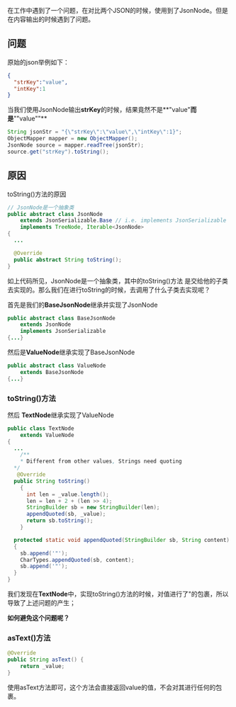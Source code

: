 在工作中遇到了一个问题，在对比两个JSON的时候，使用到了JsonNode。但是在内容输出的时候遇到了问题。



## 问题

原始的json举例如下：

```json
{
  "strKey":"value",
  "intKey":1
}
```

当我们使用JsonNode输出**strKey**的时候，结果竟然不是**"value"**而是**""value""**

```java
String jsonStr = "{\"strKey\":\"value\",\"intKey\":1}";
ObjectMapper mapper = new ObjectMapper();
JsonNode source = mapper.readTree(jsonStr);
source.get("strKey").toString();
```

## 原因

toString()方法的原因

```java
// JsonNode是一个抽象类
public abstract class JsonNode
    extends JsonSerializable.Base // i.e. implements JsonSerializable
    implements TreeNode, Iterable<JsonNode>
{
  ...

  @Override
  public abstract String toString();
}
```

如上代码所见，JsonNode是一个抽象类，其中的toString()方法 是交给他的子类去实现的。那么我们在进行toString的时候，去调用了什么子类去实现呢？

首先是我们的**BaseJsonNode**继承并实现了JsonNode

```java
public abstract class BaseJsonNode
    extends JsonNode
    implements JsonSerializable
{...}
```

然后是**ValueNode**继承实现了BaseJsonNode

```java
public abstract class ValueNode
    extends BaseJsonNode
{...}
```

### toString()方法

然后 **TextNode**继承实现了ValueNode

```java
public class TextNode
    extends ValueNode
{
  ...
	/**
    * Different from other values, Strings need quoting
  */
   @Override
  public String toString()
    {
      int len = _value.length();
      len = len + 2 + (len >> 4);
      StringBuilder sb = new StringBuilder(len);
      appendQuoted(sb, _value);
      return sb.toString();
    }

  protected static void appendQuoted(StringBuilder sb, String content)
  {
    sb.append('"');
    CharTypes.appendQuoted(sb, content);
    sb.append('"');
  }
}
```

我们发现在**TextNode**中，实现toString()方法的时候，对值进行了"的包裹，所以导致了上述问题的产生；

**如何避免这个问题呢？**

### asText()方法

```java
@Override
public String asText() {
    return _value;
}
```

使用asText方法即可，这个方法会直接返回value的值，不会对其进行任何的包裹。